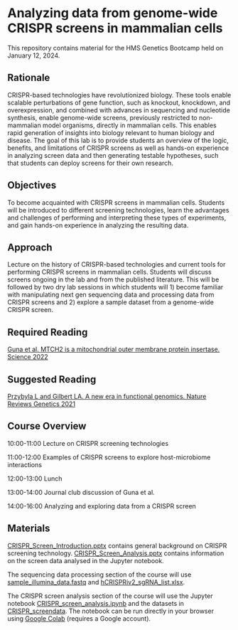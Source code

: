 # Analyzing data from genome-wide CRISPR screens in mammalian cells

This repository contains material for the HMS Genetics Bootcamp held on January 12, 2024.

## Rationale
CRISPR-based technologies have revolutionized biology. These tools enable scalable perturbations of gene function, such as knockout, knockdown, and overexpression, and combined with advances in sequencing and nucleotide synthesis, enable genome-wide screens, previously restricted to non-mammalian model organisms, directly in mammalian cells. This enables rapid generation of insights into biology relevant to human biology and disease. The goal of this lab is to provide students an overview of the logic, benefits, and limitations of CRISPR screens as well as hands-on experience in analyzing screen data and then generating testable hypotheses, such that students can deploy screens for their own research.

## Objectives
To become acquainted with CRISPR screens in mammalian cells. Students will be introduced to different screening technologies, learn the advantages and challenges of performing and interpreting these types of experiments, and gain hands-on experience in analyzing the resulting data.

## Approach
Lecture on the history of CRISPR-based technologies and current tools for performing CRISPR screens in mammalian cells. Students will discuss screens ongoing in the lab and from the published literature. This will be followed by two dry lab sessions in which students will 1) become familiar with manipulating next gen sequencing data and processing data from CRISPR screens and 2) explore a sample dataset from a genome-wide CRISPR screen.

## Required Reading
[Guna et al. MTCH2 is a mitochondrial outer membrane protein insertase. Science 2022](https://doi.org/10.1126/science.add1856)

## Suggested Reading
[Przybyla L and Gilbert LA. A new era in functional genomics. Nature Reviews Genetics 2021](https://doi.org/10.1038/s41576-021-00409-w)

## Course Overview
10:00-11:00  Lecture on CRISPR screening technologies

11:00-12:00 Examples of CRISPR screens to explore host-microbiome interactions

12:00-13:00 Lunch

13:00-14:00 Journal club discussion of Guna et al.

14:00-16:00 Analyzing and exploring data from a CRISPR screen

## Materials
[CRISPR_Screen_Introduction.pptx](CRISPR_Screen_Introduction.pptx) contains general background on CRISPR screening technology. [CRISPR_Screen_Analysis.pptx](CRISPR_Screen_Analysis.pptx) contains information on the screen data analysed in the Jupyter notebook. 

The sequencing data processing section of the course will use [sample_illumina_data.fastq](sample_illumina_data.fastq) and [hCRISPRiv2_sgRNA_list.xlsx](hCRISPRiv2_sgRNA_list.xlsx).

The CRISPR screen analysis section of the course will use the Jupyter notebook [CRISPR_screen_analysis.ipynb](CRISPR_screen_analysis.ipynb) and the datasets in [CRISPR_screendata](CRISPR_screendata). The notebook can be run directly in your browser using [Google Colab](https://colab.research.google.com/github/nolanmaier/2024_GeneticsBootcamp/blob/main/CRISPR_screen_analysis.ipynb) (requires a Google account).
